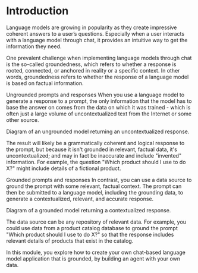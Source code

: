 # Introduction

Language models are growing in popularity as they create impressive coherent answers to a user’s questions. Especially when a user interacts with a language model through chat, it provides an intuitive way to get the information they need.

One prevalent challenge when implementing language models through chat is the so-called groundedness, which refers to whether a response is rooted, connected, or anchored in reality or a specific context. In other words, groundedness refers to whether the response of a language model is based on factual information.

Ungrounded prompts and responses
When you use a language model to generate a response to a prompt, the only information that the model has to base the answer on comes from the data on which it was trained - which is often just a large volume of uncontextualized text from the Internet or some other source.

Diagram of an ungrounded model returning an uncontextualized response.

The result will likely be a grammatically coherent and logical response to the prompt, but because it isn't grounded in relevant, factual data, it's uncontextualized; and may in fact be inaccurate and include "invented" information. For example, the question "Which product should I use to do X?" might include details of a fictional product.

Grounded prompts and responses
In contrast, you can use a data source to ground the prompt with some relevant, factual context. The prompt can then be submitted to a language model, including the grounding data, to generate a contextualized, relevant, and accurate response.

Diagram of a grounded model returning a contextualized response.

The data source can be any repository of relevant data. For example, you could use data from a product catalog database to ground the prompt "Which product should I use to do X?" so that the response includes relevant details of products that exist in the catalog.

In this module, you explore how to create your own chat-based language model application that is grounded, by building an agent with your own data.

